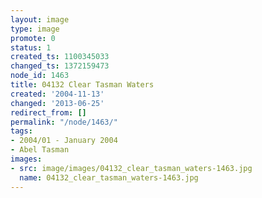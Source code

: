 ```yaml
---
layout: image
type: image
promote: 0
status: 1
created_ts: 1100345033
changed_ts: 1372159473
node_id: 1463
title: 04132 Clear Tasman Waters
created: '2004-11-13'
changed: '2013-06-25'
redirect_from: []
permalink: "/node/1463/"
tags:
- 2004/01 - January 2004
- Abel Tasman
images:
- src: image/images/04132_clear_tasman_waters-1463.jpg
  name: 04132_clear_tasman_waters-1463.jpg
---
```


